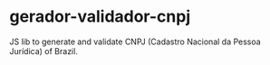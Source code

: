 # gerador-validador-cnpj

JS lib to generate and validate CNPJ (Cadastro Nacional da Pessoa Jurídica) of Brazil.
